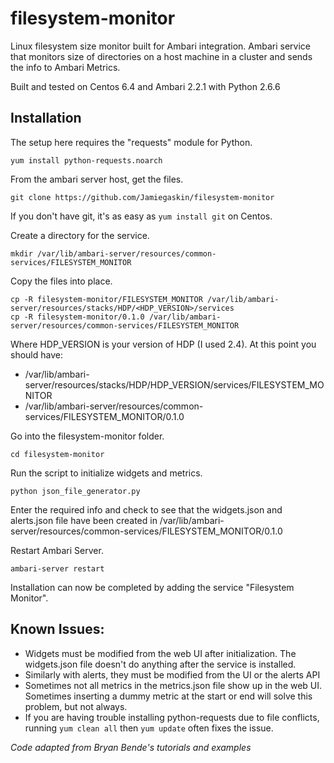 # filesystem-monitor
Linux filesystem size monitor built for Ambari integration. Ambari service that monitors size of directories on a host machine in a cluster and sends the info to Ambari Metrics.

Built and tested on Centos 6.4 and Ambari 2.2.1 with Python 2.6.6

## Installation
The setup here requires the "requests" module for Python.
```
yum install python-requests.noarch
```
From the ambari server host, get the files.
```
git clone https://github.com/Jamiegaskin/filesystem-monitor
```
If you don't have git, it's as easy as `yum install git` on Centos.

Create a directory for the service.
```
mkdir /var/lib/ambari-server/resources/common-services/FILESYSTEM_MONITOR
```

Copy the files into place.
```
cp -R filesystem-monitor/FILESYSTEM_MONITOR /var/lib/ambari-server/resources/stacks/HDP/<HDP_VERSION>/services
cp -R filesystem-monitor/0.1.0 /var/lib/ambari-server/resources/common-services/FILESYSTEM_MONITOR
```

Where HDP_VERSION is your version of HDP (I used 2.4). At this point you should have:
- /var/lib/ambari-server/resources/stacks/HDP/HDP_VERSION/services/FILESYSTEM_MONITOR
- /var/lib/ambari-server/resources/common-services/FILESYSTEM_MONITOR/0.1.0

Go into the filesystem-monitor folder.
```
cd filesystem-monitor
```
Run the script to initialize widgets and metrics.
```
python json_file_generator.py
```
Enter the required info and check to see that the widgets.json and alerts.json file have been created in /var/lib/ambari-server/resources/common-services/FILESYSTEM_MONITOR/0.1.0

Restart Ambari Server.
```
ambari-server restart
```

Installation can now be completed by adding the service "Filesystem Monitor".

## Known Issues:
- Widgets must be modified from the web UI after initialization. The widgets.json file doesn't do anything after the service is installed.
- Similarly with alerts, they must be modified from the UI or the alerts API
- Sometimes not all metrics in the metrics.json file show up in the web UI. Sometimes inserting a dummy metric at the start or end will solve this problem, but not always.
- If you are having trouble installing python-requests due to file conflicts, running `yum clean all` then `yum update` often fixes the issue.

*Code adapted from Bryan Bende's tutorials and examples*
